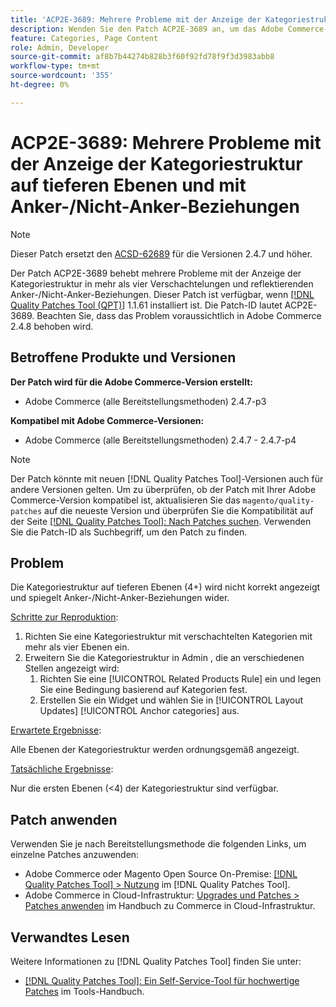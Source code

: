 ```yaml
---
title: 'ACP2E-3689: Mehrere Probleme mit der Anzeige der Kategoriestruktur auf tieferen Ebenen und mit Anker-/Nicht-Anker-Beziehungen'
description: Wenden Sie den Patch ACP2E-3689 an, um das Adobe Commerce-Problem mit der Kategoriestrukturanzeige in mehr als vier Verschachtelungen zu beheben und Anker-/Nicht-Anker-Beziehungen zu reflektieren.
feature: Categories, Page Content
role: Admin, Developer
source-git-commit: af8b7b44274b828b3f60f92fd78f9f3d3983abb8
workflow-type: tm+mt
source-wordcount: '355'
ht-degree: 0%

---
```



# ACP2E-3689: Mehrere Probleme mit der Anzeige der Kategoriestruktur auf tieferen Ebenen und mit Anker-/Nicht-Anker-Beziehungen

>[!NOTE]
>
>Dieser Patch ersetzt den [ACSD-62689](/help/tools/quality-patches-tool/patches-available-in-qpt/v1-1-57/acsd-62689-customer-add-categories-issue-related-product-rules-and-widgets.md) für die Versionen 2.4.7 und höher.

Der Patch ACP2E-3689 behebt mehrere Probleme mit der Anzeige der Kategoriestruktur in mehr als vier Verschachtelungen und reflektierenden Anker-/Nicht-Anker-Beziehungen. Dieser Patch ist verfügbar, wenn [[!DNL Quality Patches Tool (QPT)]](/help/tools/quality-patches-tool/quality-patches-tool-to-self-serve-quality-patches.md) 1.1.61 installiert ist. Die Patch-ID lautet ACP2E-3689. Beachten Sie, dass das Problem voraussichtlich in Adobe Commerce 2.4.8 behoben wird.

## Betroffene Produkte und Versionen

**Der Patch wird für die Adobe Commerce-Version erstellt:**

* Adobe Commerce (alle Bereitstellungsmethoden) 2.4.7-p3

**Kompatibel mit Adobe Commerce-Versionen:**

* Adobe Commerce (alle Bereitstellungsmethoden) 2.4.7 - 2.4.7-p4

>[!NOTE]
>
>Der Patch könnte mit neuen [!DNL Quality Patches Tool]-Versionen auch für andere Versionen gelten. Um zu überprüfen, ob der Patch mit Ihrer Adobe Commerce-Version kompatibel ist, aktualisieren Sie das `magento/quality-patches` auf die neueste Version und überprüfen Sie die Kompatibilität auf der Seite [[!DNL Quality Patches Tool]: Nach Patches suchen](https://experienceleague.adobe.com/tools/commerce-quality-patches/index.html). Verwenden Sie die Patch-ID als Suchbegriff, um den Patch zu finden.

## Problem

Die Kategoriestruktur auf tieferen Ebenen (4+) wird nicht korrekt angezeigt und spiegelt Anker-/Nicht-Anker-Beziehungen wider.

<u>Schritte zur Reproduktion</u>:

1. Richten Sie eine Kategoriestruktur mit verschachtelten Kategorien mit mehr als vier Ebenen ein.
1. Erweitern Sie die Kategoriestruktur in Admin , die an verschiedenen Stellen angezeigt wird:
   1. Richten Sie eine [!UICONTROL Related Products Rule] ein und legen Sie eine Bedingung basierend auf Kategorien fest.
   1. Erstellen Sie ein Widget und wählen Sie in [!UICONTROL Layout Updates] [!UICONTROL Anchor categories] aus.

<u>Erwartete Ergebnisse</u>:

Alle Ebenen der Kategoriestruktur werden ordnungsgemäß angezeigt.

<u>Tatsächliche Ergebnisse</u>:

Nur die ersten Ebenen (&lt;4) der Kategoriestruktur sind verfügbar.

## Patch anwenden

Verwenden Sie je nach Bereitstellungsmethode die folgenden Links, um einzelne Patches anzuwenden:

* Adobe Commerce oder Magento Open Source On-Premise: [[!DNL Quality Patches Tool] > Nutzung](/help/tools/quality-patches-tool/usage.md) im [!DNL Quality Patches Tool].
* Adobe Commerce in Cloud-Infrastruktur: [Upgrades und Patches > Patches anwenden](https://experienceleague.adobe.com/docs/commerce-cloud-service/user-guide/develop/upgrade/apply-patches.html) im Handbuch zu Commerce in Cloud-Infrastruktur.

## Verwandtes Lesen

Weitere Informationen zu [!DNL Quality Patches Tool] finden Sie unter:

* [[!DNL Quality Patches Tool]: Ein Self-Service-Tool für hochwertige Patches](/help/tools/quality-patches-tool/quality-patches-tool-to-self-serve-quality-patches.md) im Tools-Handbuch.
